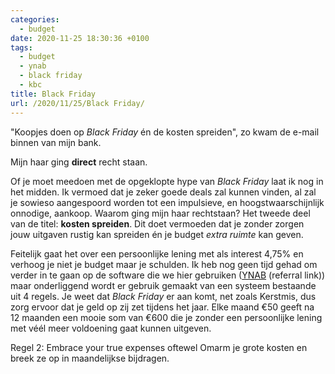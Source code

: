```yaml
---
categories:
  - budget
date: 2020-11-25 18:30:36 +0100
tags:
  - budget
  - ynab
  - black friday
  - kbc
title: Black Friday
url: /2020/11/25/Black Friday/
---
```


"Koopjes doen op *Black Friday* én de kosten spreiden", zo kwam de e-mail binnen van mijn bank.

<!--more-->

Mijn haar ging **direct** recht staan. 


Of je moet meedoen met de opgeklopte hype van *Black Friday* laat ik nog in het midden. Ik vermoed dat je zeker goede deals zal kunnen vinden, al zal je sowieso aangespoord worden tot een impulsieve, en hoogstwaarschijnlijk onnodige, aankoop.
Waarom ging mijn haar rechtstaan? Het tweede deel van de titel: **kosten spreiden**. Dit doet vermoeden dat je zonder zorgen jouw uitgaven rustig kan spreiden én je budget *extra ruimte* kan geven.

Feitelijk gaat het over een persoonlijke lening met als interest 4,75% en verhoog je niet je budget maar je schulden.
Ik heb nog geen tijd gehad om verder in te gaan op de software die we hier gebruiken ([YNAB][YNAB] (referral link)) maar onderliggend wordt er gebruik gemaakt van een systeem bestaande uit 4 regels. Je weet dat *Black Friday* er aan komt, net zoals Kerstmis, dus zorg ervoor dat je geld op zij zet tijdens het jaar. Elke maand €50 geeft na 12 maanden een mooie som van €600 die je zonder een persoonlijke lening met véél meer voldoening gaat kunnen uitgeven.

Regel 2: Embrace your true expenses oftewel Omarm je grote kosten en breek ze op in maandelijkse bijdragen.


[YNAB]: https://ynab.com/referral/?ref=nK4-awM84GDPqxy7&utm_source=customer_referral